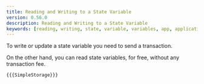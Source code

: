 ```yaml
---
title: Reading and Writing to a State Variable
version: 0.56.0
description: Reading and Writing to a State Variable
keywords: [reading, writing, state, variable, variables, app, application]
---
```


To write or update a state variable you need to send a transaction.

On the other hand, you can read state variables, for free, without any transaction fee.

```solidity
{{{SimpleStorage}}}
```
